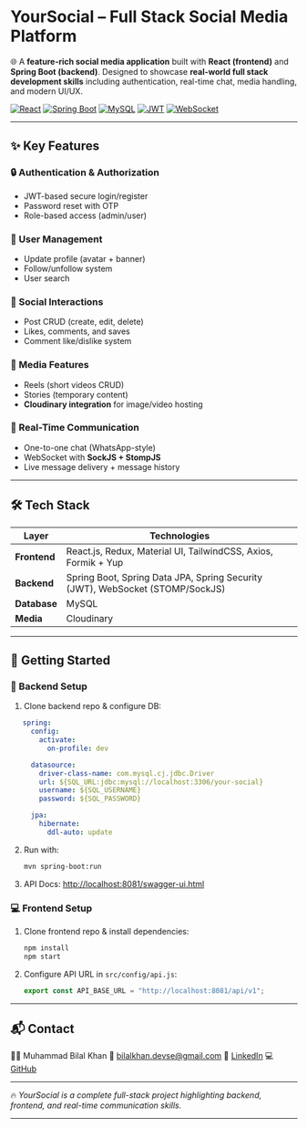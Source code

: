 
# **YourSocial – Full Stack Social Media Platform**

🌐 A **feature-rich social media application** built with **React (frontend)** and **Spring Boot (backend)**.
Designed to showcase **real-world full stack development skills** including authentication, real-time chat, media handling, and modern UI/UX.

[![React](https://img.shields.io/badge/React-18.2-blue)](https://reactjs.org/)
[![Spring Boot](https://img.shields.io/badge/Spring%20Boot-3.4.5-green)](https://spring.io/)
[![MySQL](https://img.shields.io/badge/MySQL-Database-orange)](https://www.mysql.com/)
[![JWT](https://img.shields.io/badge/Security-JWT-red)](https://jwt.io/)
[![WebSocket](https://img.shields.io/badge/RealTime-Chat-purple)](https://stomp.github.io/)

---

## ✨ **Key Features**

### 🔒 Authentication & Authorization

* JWT-based secure login/register
* Password reset with OTP
* Role-based access (admin/user)

### 👥 User Management

* Update profile (avatar + banner)
* Follow/unfollow system
* User search

### 📝 Social Interactions

* Post CRUD (create, edit, delete)
* Likes, comments, and saves
* Comment like/dislike system

### 🎥 Media Features

* Reels (short videos CRUD)
* Stories (temporary content)
* **Cloudinary integration** for image/video hosting

### 💬 Real-Time Communication

* One-to-one chat (WhatsApp-style)
* WebSocket with **SockJS + StompJS**
* Live message delivery + message history

---

## 🛠️ **Tech Stack**

| Layer            | Technologies                                                                  |
| ---------------- | ----------------------------------------------------------------------------- |
| **Frontend**     | React.js, Redux, Material UI, TailwindCSS, Axios, Formik + Yup                |
| **Backend**      | Spring Boot, Spring Data JPA, Spring Security (JWT), WebSocket (STOMP/SockJS) |
| **Database**     | MySQL                                                                         |
| **Media**        | Cloudinary                                                                    |

---

## 🚀 **Getting Started**

### 🔧 Backend Setup

1. Clone backend repo & configure DB:

```yaml
   spring:
     config:
       activate:
         on-profile: dev

     datasource:
       driver-class-name: com.mysql.cj.jdbc.Driver
       url: ${SQL_URL:jdbc:mysql://localhost:3306/your-social}
       username: ${SQL_USERNAME}
       password: ${SQL_PASSWORD}

     jpa:
       hibernate:
         ddl-auto: update
   ```
2. Run with:

   ```bash
   mvn spring-boot:run
   ```
3. API Docs: [http://localhost:8081/swagger-ui.html](http://localhost:8081/swagger-ui.html)

### 💻 Frontend Setup

1. Clone frontend repo & install dependencies:

   ```bash
   npm install
   npm start
   ```
2. Configure API URL in `src/config/api.js`:

   ```javascript
   export const API_BASE_URL = "http://localhost:8081/api/v1";
   ```

---

## 📬 **Contact**

👨‍💻 Muhammad Bilal Khan
📩 [bilalkhan.devse@gmail.com](mailto:bilalkhan.devse@gmail.com)
🔗 [LinkedIn](https://www.linkedin.com/in/muhammad-bilal-khan-83660931b/)
💻 [GitHub](https://github.com/bilalkhan-software-dev)

---

🔥 *YourSocial is a complete full-stack project highlighting backend, frontend, and real-time communication skills.*

---
